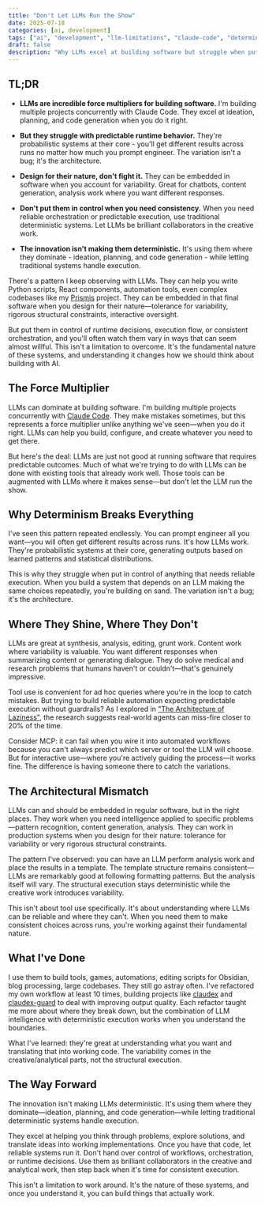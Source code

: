```yaml
---
title: "Don't Let LLMs Run the Show"
date: 2025-07-18
categories: [ai, development]
tags: ["ai", "development", "llm-limitations", "claude-code", "determinism"]
draft: false
description: "Why LLMs excel at building software but struggle when put in control of runtime decisions and execution flow."
---
```


## TL;DR

- **LLMs are incredible force multipliers for building software.** I'm building multiple projects concurrently with Claude Code. They excel at ideation, planning, and code generation when you do it right.

- **But they struggle with predictable runtime behavior.** They're probabilistic systems at their core - you'll get different results across runs no matter how much you prompt engineer. The variation isn't a bug; it's the architecture.

- **Design for their nature, don't fight it.** They can be embedded in software when you account for variability. Great for chatbots, content generation, analysis work where you want different responses.

- **Don't put them in control when you need consistency.** When you need reliable orchestration or predictable execution, use traditional deterministic systems. Let LLMs be brilliant collaborators in the creative work.

- **The innovation isn't making them deterministic.** It's using them where they dominate - ideation, planning, and code generation - while letting traditional systems handle execution.

There's a pattern I keep observing with LLMs. They can help you write Python scripts, React components, automation tools, even complex codebases like my [Prismis](https://www.prismis.io) project. They can be embedded in that final software when you design for their nature—tolerance for variability, rigorous structural constraints, interactive oversight.

But put them in control of runtime decisions, execution flow, or consistent orchestration, and you'll often watch them vary in ways that can seem almost willful. This isn't a limitation to overcome. It's the fundamental nature of these systems, and understanding it changes how we should think about building with AI.

## The Force Multiplier

LLMs can dominate at building software. I'm building multiple projects concurrently with [Claude Code](https://labs.voidwire.info/posts/how-i-made-claude-code-actually-ship-software-a-systematic-workflow-that-works/). They make mistakes sometimes, but this represents a force multiplier unlike anything we've seen—when you do it right. LLMs can help you build, configure, and create whatever you need to get there.

But here's the deal: LLMs are just not good at running software that requires predictable outcomes. Much of what we're trying to do with LLMs can be done with existing tools that already work well. Those tools can be augmented with LLMs where it makes sense—but don't let the LLM run the show.

## Why Determinism Breaks Everything

I've seen this pattern repeated endlessly. You can prompt engineer all you want—you will often get different results across runs. It's how LLMs work. They're probabilistic systems at their core, generating outputs based on learned patterns and statistical distributions.

This is why they struggle when put in control of anything that needs reliable execution. When you build a system that depends on an LLM making the same choices repeatedly, you're building on sand. The variation isn't a bug; it's the architecture.

## Where They Shine, Where They Don't

LLMs are great at synthesis, analysis, editing, grunt work. Content work where variability is valuable. You want different responses when summarizing content or generating dialogue. They do solve medical and research problems that humans haven't or couldn't—that's genuinely impressive.

Tool use is convenient for ad hoc queries where you're in the loop to catch mistakes. But trying to build reliable automation expecting predictable execution without guardrails? As I explored in ["The Architecture of Laziness"](https://labs.voidwire.info/posts/the-architecture-of-laziness-why-llms-are-fundamentally-designed-to-cut-corners/), the research suggests real-world agents can miss-fire closer to 20% of the time.

Consider MCP: it can fail when you wire it into automated workflows because you can't always predict which server or tool the LLM will choose. But for interactive use—where you're actively guiding the process—it works fine. The difference is having someone there to catch the variations.

## The Architectural Mismatch

LLMs can and should be embedded in regular software, but in the right places. They work when you need intelligence applied to specific problems—pattern recognition, content generation, analysis. They can work in production systems when you design for their nature: tolerance for variability or very rigorous structural constraints.

The pattern I've observed: you can have an LLM perform analysis work and place the results in a template. The template structure remains consistent—LLMs are remarkably good at following formatting patterns. But the analysis itself will vary. The structural execution stays deterministic while the creative work introduces variability.

This isn't about tool use specifically. It's about understanding where LLMs can be reliable and where they can't. When you need them to make consistent choices across runs, you're working against their fundamental nature.

## What I've Done

I use them to build tools, games, automations, editing scripts for Obsidian, blog processing, large codebases. They still go astray often. I've refactored my own workflow at least 10 times, building projects like [claudex](https://github.com/nickpending/claudex) and [claudex-guard](https://github.com/nickpending/claudex-guard) to deal with improving output quality. Each refactor taught me more about where they break down, but the combination of LLM intelligence with deterministic execution works when you understand the boundaries.

What I've learned: they're great at understanding what you want and translating that into working code. The variability comes in the creative/analytical parts, not the structural execution.

## The Way Forward

The innovation isn't making LLMs deterministic. It's using them where they dominate—ideation, planning, and code generation—while letting traditional deterministic systems handle execution.

They excel at helping you think through problems, explore solutions, and translate ideas into working implementations. Once you have that code, let reliable systems run it. Don't hand over control of workflows, orchestration, or runtime decisions. Use them as brilliant collaborators in the creative and analytical work, then step back when it's time for consistent execution.

This isn't a limitation to work around. It's the nature of these systems, and once you understand it, you can build things that actually work.
